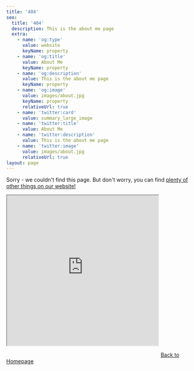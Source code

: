 ```yaml
---
title: '404'
seo:
  title: '404'
  description: This is the about me page
  extra:
    - name: 'og:type'
      value: website
      keyName: property
    - name: 'og:title'
      value: About Me
      keyName: property
    - name: 'og:description'
      value: This is the about me page
      keyName: property
    - name: 'og:image'
      value: images/about.jpg
      keyName: property
      relativeUrl: true
    - name: 'twitter:card'
      value: summary_large_image
    - name: 'twitter:title'
      value: About Me
    - name: 'twitter:description'
      value: This is the about me page
    - name: 'twitter:image'
      value: images/about.jpg
      relativeUrl: true
layout: page
---
```


Sorry - we couldn't find this page. But don't worry, you can find <a href="/portfolio/">plenty of other things on our website!</a>

<iframe src="https://openprocessing.org/sketch/642529/embed/?plusEmbedHash=MjYyNzAwZDZjNmI2MTcwM2Y3ZmIxMDFlMGMzZGZiZjI4YTk2YjYzZjgwYmRlMGQxMmRlMjEyODY3MjBkZWE4YjZjMzRkOGM4ODM3NzdiNzljZTZiYjFjOWQ5MTJjMzI3NDllMDM5NDU5YjNhOTNkNTEzMDQ5NGVlMGZmNGRlOWNpeFFjU0Y5eE5vb3dtbWdtZGh3dzVFd0lYVTFDRHVLbGpKWDIydXY1UU4ySFA1eHZiTmp1a1VKZjM3dis3NHloUUlvRWY2Y1hURXZLN3ErWDduM3VlQT09&plusEmbedFullscreen=true" width="80%" height="400" style="margin-bottom: 2em;"></iframe>

<a class="button" href="/">
  Back to Homepage
</a>